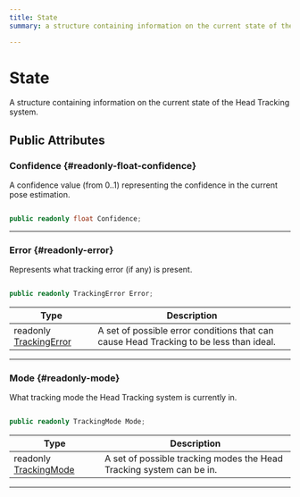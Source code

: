 ```yaml
---
title: State
summary: a structure containing information on the current state of the head tracking system. 

---
```


# State




A structure containing information on the current state of the Head Tracking system.   





## Public Attributes

### Confidence {#readonly-float-confidence}

A confidence value (from 0..1) representing the confidence in the current pose estimation. 

```csharp

public readonly float Confidence;

```






-----------

### Error {#readonly-error}

Represents what tracking error (if any) is present. 

```csharp

public readonly TrackingError Error;

```

| Type | Description  | 
|--|--|
| readonly [TrackingError](/unity-api/api/UnityEngine.XR.MagicLeap/InputSubsystem/Extensions/MLHeadTracking/UnityEngine.XR.MagicLeap.InputSubsystem.Extensions.MLHeadTracking.md#enums-trackingerror) | A set of possible error conditions that can cause Head Tracking to be less than ideal.  |





-----------

### Mode {#readonly-mode}

What tracking mode the Head Tracking system is currently in. 

```csharp

public readonly TrackingMode Mode;

```

| Type | Description  | 
|--|--|
| readonly [TrackingMode](/unity-api/api/UnityEngine.XR.MagicLeap/InputSubsystem/Extensions/MLHeadTracking/UnityEngine.XR.MagicLeap.InputSubsystem.Extensions.MLHeadTracking.md#enums-trackingmode) | A set of possible tracking modes the Head Tracking system can be in.  |





-----------

